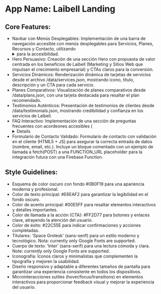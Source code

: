 # **App Name**: Laibell Landing

## Core Features:

- Navbar con Menús Desplegables: Implementación de una barra de navegación accesible con menús desplegables para Servicios, Planes, Recursos y Contacto, utilizando <details> y <summary> para la accesibilidad.
- Hero Persuasivo: Creación de una sección Hero con propuesta de valor centrada en los beneficios de Laibell (Marketing y Sitios Web que impulsan el crecimiento empresarial) y CTAs claros para la conversión.
- Servicios Dinámicos: Renderización dinámica de tarjetas de servicios desde el archivo /data/services.json, mostrando icono, título, descripción y un CTA para cada servicio.
- Planes Comparativos: Visualización de planes comparativos desde /data/plans.json, con una tarjeta destacada para resaltar el plan recomendado.
- Testimonios Auténticos: Presentación de testimonios de clientes desde /data/testimonials.json, mostrando credibilidad y confianza en los servicios de Laibell.
- FAQ Interactivo: Implementación de una sección de preguntas frecuentes con acordeones accesibles (<details>) cargados desde /data/faqs.json, proporcionando respuestas claras y concisas.
- Formulario de Contacto Validado: Formulario de contacto con validación en el cliente (HTML5 + JS) para asegurar la correcta entrada de datos (nombre, email, etc.).  Incluye un bloque comentado con un ejemplo de llamada a fetch(POST) a una FUNCTION_URL placeholder para la integración futura con una Firebase Function.

## Style Guidelines:

- Esquema de color oscuro con fondo #0B0F19 para una apariencia moderna y profesional.
- Color de texto principal: #E6EAF2 para garantizar la legibilidad en el fondo oscuro.
- Color de acento principal: #00E5FF para resaltar elementos interactivos y detalles importantes.
- Color de llamada a la acción (CTA): #FF2D77 para botones y enlaces clave, atrayendo la atención del usuario.
- Color de éxito: #22C55E para indicar confirmaciones y acciones completadas.
- Titulares: 'Space Grotesk' (sans-serif) para un estilo moderno y tecnológico.  Nota: currently only Google Fonts are supported.
- Cuerpo de texto: 'Inter' (sans-serif) para una lectura cómoda y clara. Note: currently only Google Fonts are supported.
- Iconografía:  Íconos claros y minimalistas que complementen la tipografía y mejoren la usabilidad.
- Diseño responsivo y adaptable a diferentes tamaños de pantalla para garantizar una experiencia consistente en todos los dispositivos.
- Microinteracciones sutiles (hover/focus/transitions) en elementos interactivos para proporcionar feedback visual y mejorar la experiencia del usuario.
